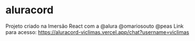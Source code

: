# aluracord
Projeto criado na Imersão React com a @alura @omariosouto @peas
Link para acesso: https://aluracord-viclimas.vercel.app/chat?username=viclimas
